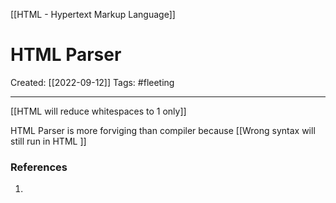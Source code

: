 [[HTML - Hypertext Markup Language]]

# HTML Parser
Created:  [[2022-09-12]]
Tags: #fleeting 

---
[[HTML will reduce whitespaces to 1 only]]


HTML Parser is more forviging than compiler because
[[Wrong syntax will still run in HTML ]]











### References
1. 